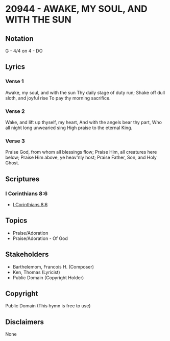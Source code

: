 # 20944 - AWAKE, MY SOUL, AND WITH THE SUN

## Notation

G - 4/4 on 4 - DO

## Lyrics

### Verse 1

Awake, my soul, and with the sun Thy daily stage of duty run; Shake off dull sloth, and joyful rise To pay thy morning sacrifice.

### Verse 2

Wake, and lift up thyself, my heart, And with the angels bear thy part, Who all night long unwearied sing High praise to the eternal King.

### Verse 3

Praise God, from whom all blessings flow; Praise Him, all creatures here below; Praise Him above, ye heav'nly host; Praise Father, Son, and Holy Ghost.


## Scriptures

### I Corinthians 8:6

- [I Corinthians 8:6](https://www.biblegateway.com/passage/?search=I%20Corinthians%208%3A6)


## Topics

- Praise/Adoration
- Praise/Adoration - Of God

## Stakeholders

- Barthelemom, Francois H. (Composer)
- Ken, Thomas (Lyricist)
- Public Domain (Copyright Holder)

## Copyright

Public Domain
(This hymn is free to use)

## Disclaimers

None

